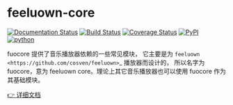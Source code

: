 # feeluown-core

[![Documentation Status](https://readthedocs.org/projects/feeluown-core/badge/?version=latest)](http://feeluown-core.readthedocs.org)
[![Build Status](https://travis-ci.org/cosven/feeluown-core.svg?branch=master)](https://travis-ci.org/cosven/feeluown-core)
[![Coverage Status](https://coveralls.io/repos/github/cosven/feeluown-core/badge.svg?branch=master&service=github)](https://coveralls.io/github/cosven/feeluown-core?branch=master)
[![PyPI](https://img.shields.io/pypi/v/fuocore.svg)](https://pypi.python.org/pypi/fuocore)
[![python](https://img.shields.io/pypi/pyversions/fuocore.svg)](https://pypi.python.org/pypi/fuocore)

fuocore 提供了音乐播放器依赖的一些常见模块，
它主要是为 `feeluown <https://github.com/cosven/feeluown>`_ 播放器而设计的，
所以名字为 fuocore，意为 feeluown core。理论上其它音乐播放器也可以使用 fuocore 作为其基础模块。

[👉 详细文档](https://feeluown-core.readthedocs.io)
